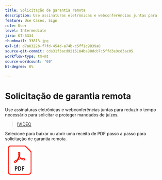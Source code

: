 ```yaml
---
title: Solicitação de garantia remota
description: Use assinaturas eletrônicas e webconferências juntas para reduzir o tempo necessário para solicitar e proteger mandados de juízes
feature: Use Cases, Sign
role: User
level: Intermediate
jira: KT-5334
thumbnail: 33813.jpg
exl-id: d7a8322b-f7fd-454d-a74b-c5ff1c9839a8
source-git-commit: cda31f3acd9215184ba88dcb7c5ffd3e0cd3ac05
workflow-type: tm+mt
source-wordcount: '60'
ht-degree: 0%

---
```


# Solicitação de garantia remota

Use assinaturas eletrônicas e webconferências juntas para reduzir o tempo necessário para solicitar e proteger mandados de juízes.

>[!VIDEO](https://video.tv.adobe.com/v/33813?quality=12&learn=on&hidetitle=true)

Selecione para baixar ou abrir uma receita de PDF passo a passo para solicitação de garantia remota.

[![Baixar receita PDF](../assets/acrobat_PDF_96.png)](../assets/UseCaseRecipe-EN-Remote-Warrant-Request.pdf)
